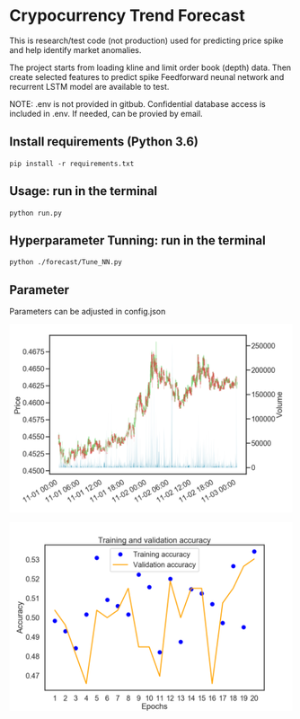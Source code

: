 # Crypocurrency Trend Forecast
This is research/test code (not production) used for predicting price spike and help identify market anomalies.

The project starts from loading kline and limit order book (depth) data. 
Then create selected features to predict spike
Feedforward neunal network and recurrent LSTM model are available to test. 

NOTE: .env is not provided in gitbub. Confidential database access is included in .env. If needed, can be provied by email.

## Install requirements (Python 3.6)
```
pip install -r requirements.txt
```
## Usage: run in the terminal
```
python run.py
```

## Hyperparameter Tunning: run in the terminal
```
python ./forecast/Tune_NN.py
```
## Parameter
Parameters can be adjusted in config.json

![Alt text](/saved_figures/price-volumn--20190228-2008.png?raw=true "Price Volume")

![Alt text](/saved_figures/model-evaluation--20190228-2010.png?raw=true "Model Evaluation")
